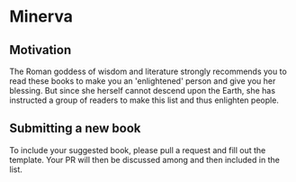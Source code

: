 # Minerva


## Motivation

The Roman goddess of wisdom and literature strongly recommends you to read these books to make you an 'enlightened' person and 
give you her blessing.
But since she herself cannot descend upon the Earth, she has instructed a group of readers to make this list and thus enlighten people.

## Submitting a new book

To include your suggested book, please pull a request and fill out the template. Your PR will then be discussed among and then included in 
the list. 
